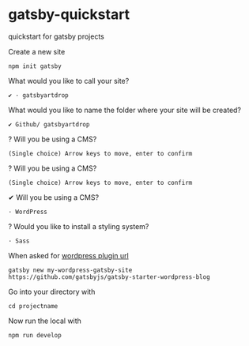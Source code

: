 # gatsby-quickstart
quickstart for gatsby projects

Create a new site
```
npm init gatsby
```


What would you like to call your site?
```
✔ · gatsbyartdrop
```
What would you like to name the folder where your site will be created?
```
✔ Github/ gatsbyartdrop
```
? Will you be using a CMS?
```
(Single choice) Arrow keys to move, enter to confirm
```
? Will you be using a CMS?
```
(Single choice) Arrow keys to move, enter to confirm
```
✔ Will you be using a CMS?
```
· WordPress
```
? Would you like to install a styling system?
```
· Sass
```

When asked for [wordpress plugin url](https://github.com/gatsbyjs/gatsby/blob/master/packages/gatsby-source-wordpress/docs/getting-started.md)
```
gatsby new my-wordpress-gatsby-site https://github.com/gatsbyjs/gatsby-starter-wordpress-blog
```

Go into your directory with
```
cd projectname
```

Now run the local with
```
npm run develop
```
